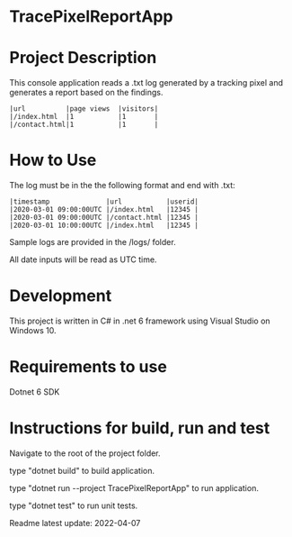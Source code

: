 # TracePixelReportApp

# Project Description
This console application reads a .txt log generated by a tracking pixel and generates a report based on the findings.

```
|url          |page views  |visitors|
|/index.html  |1           |1       |
|/contact.html|1           |1       |
```

# How to Use
The log must be in the the following format and end with .txt:
```
|timestamp              |url           |userid|
|2020-03-01 09:00:00UTC |/index.html   |12345 |
|2020-03-01 09:00:00UTC |/contact.html |12345 |
|2020-03-01 10:00:00UTC |/index.html   |12345 |
```
Sample logs are provided in the /logs/ folder.

All date inputs will be read as UTC time.


# Development
This project is written in C# in .net 6 framework using Visual Studio on Windows 10.

# Requirements to use
Dotnet 6 SDK

# Instructions for build, run and test
Navigate to the root of the project folder.

type "dotnet build" to build application.

type "dotnet run --project TracePixelReportApp" to run application.

type "dotnet test" to run unit tests.

Readme latest update: 2022-04-07
